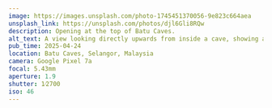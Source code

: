 ```yaml
---
image: https://images.unsplash.com/photo-1745451370056-9e823c664aea
unsplash_link: https://unsplash.com/photos/djl6Gli8RQw
description: Opening at the top of Batu Caves.
alt_text: A view looking directly upwards from inside a cave, showing a bright opening filled with the sky and dense green foliage covering the rocky edges.
pub_time: 2025-04-24
location: Batu Caves, Selangor, Malaysia
camera: Google Pixel 7a
focal: 5.43mm
aperture: 1.9
shutter: 1⁄2700
iso: 46
---
```

